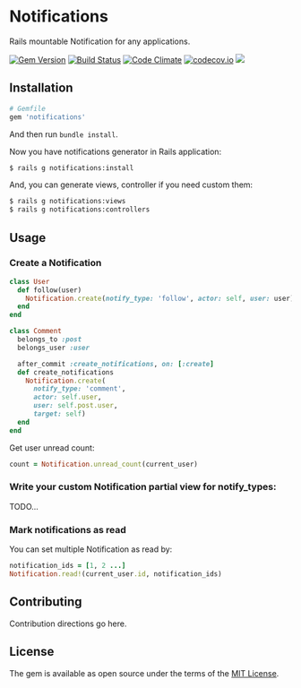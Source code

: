 # Notifications

Rails mountable Notification for any applications.

[![Gem Version](https://badge.fury.io/rb/notifications.svg)](https://badge.fury.io/rb/notifications) [![Build Status](https://travis-ci.org/rails-engine/notifications.svg)](https://travis-ci.org/rails-engine/notifications) [![Code Climate](https://codeclimate.com/github/rails-engine/notifications/badges/gpa.svg)](https://codeclimate.com/github/rails-engine/notifications) [![codecov.io](https://codecov.io/github/rails-engine/notifications/coverage.svg?branch=master)](https://codecov.io/github/rails-engine/notifications?branch=master) [![](http://inch-ci.org/github/rails-engine/notifications.svg?branch=master)](http://inch-ci.org/github/rails-engine/notifications?branch=master)

## Installation

```ruby
# Gemfile
gem 'notifications'
```

And then run `bundle install`.

Now you have notifications generator in Rails application:

```bash
$ rails g notifications:install
```

And, you can generate views, controller if you need custom them:

```bash
$ rails g notifications:views
$ rails g notifications:controllers
```

## Usage

### Create a Notification

```ruby
class User
  def follow(user)
    Notification.create(notify_type: 'follow', actor: self, user: user)
  end
end

class Comment
  belongs_to :post
  belongs_user :user

  after_commit :create_notifications, on: [:create]
  def create_notifications
    Notification.create(
      notify_type: 'comment',
      actor: self.user,
      user: self.post.user,
      target: self)
  end
end
```

Get user unread count:

```rb
count = Notification.unread_count(current_user)
```

### Write your custom Notification partial view for notify_types:

TODO...

### Mark notifications as read

You can set multiple Notification as read by:

```ruby
notification_ids = [1, 2 ...]
Notification.read!(current_user.id, notification_ids)
```

## Contributing
Contribution directions go here.

## License
The gem is available as open source under the terms of the [MIT License](http://opensource.org/licenses/MIT).
